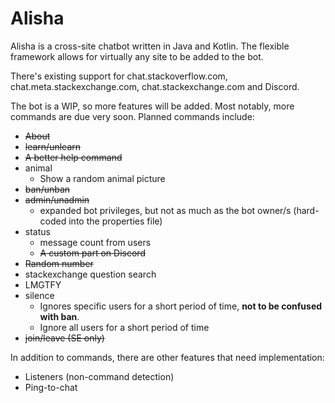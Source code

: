 # Alisha

Alisha is a cross-site chatbot written in Java and Kotlin. The flexible framework allows for virtually any site to be added to the bot.

There's existing support for chat.stackoverflow.com, chat.meta.stackexchange.com, chat.stackexchange.com and Discord. 

The bot is a WIP, so more features will be added. Most notably, more commands are due very soon. Planned commands include:

* ~~About~~
* ~~learn/unlearn~~
* ~~A better help command~~
* animal 
    * Show a random animal picture
* ~~ban/unban~~
* ~~admin/unadmin~~
    * expanded bot privileges, but not as much as the bot owner/s (hard-coded into the properties file)
* status
    * message count from users
    * ~~A custom part on Discord~~
* ~~Random number~~
* stackexchange question search
* LMGTFY
* silence
    * Ignores specific users for a short period of time, **not to be confused with ban**.
    * Ignore all users for a short period of time
* ~~join/leave (SE only)~~

In addition to commands, there are other features that need implementation:

* Listeners (non-command detection)
* Ping-to-chat

